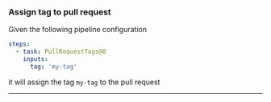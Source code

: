 ### Assign tag to pull request

Given the following pipeline configuration

```yaml
steps:
  - task: PullRequestTags@0
    inputs:
      tag: 'my-tag'
```

it will assign the tag `my-tag` to the pull request

---

